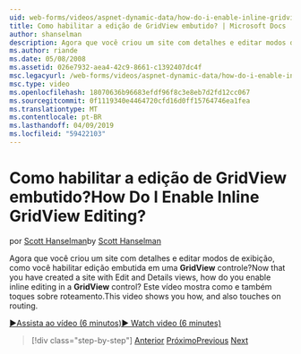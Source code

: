 ```yaml
---
uid: web-forms/videos/aspnet-dynamic-data/how-do-i-enable-inline-gridview-editing
title: Como habilitar a edição de GridView embutido? | Microsoft Docs
author: shanselman
description: Agora que você criou um site com detalhes e editar modos de exibição, como você habilitar a edição embutida em um controle GridView? Este vídeo mostra como e também toqu...
ms.author: riande
ms.date: 05/08/2008
ms.assetid: 026e7932-aea4-42c9-8661-c1392407dc4f
msc.legacyurl: /web-forms/videos/aspnet-dynamic-data/how-do-i-enable-inline-gridview-editing
msc.type: video
ms.openlocfilehash: 18070636b96683efdf96f8c3e8eb7d2fd12cc067
ms.sourcegitcommit: 0f1119340e4464720cfd16d0ff15764746ea1fea
ms.translationtype: MT
ms.contentlocale: pt-BR
ms.lasthandoff: 04/09/2019
ms.locfileid: "59422103"
---
```

# <a name="how-do-i-enable-inline-gridview-editing"></a><span data-ttu-id="74dd9-105">Como habilitar a edição de GridView embutido?</span><span class="sxs-lookup"><span data-stu-id="74dd9-105">How Do I Enable Inline GridView Editing?</span></span>

<span data-ttu-id="74dd9-106">por [Scott Hanselman](https://github.com/shanselman)</span><span class="sxs-lookup"><span data-stu-id="74dd9-106">by [Scott Hanselman](https://github.com/shanselman)</span></span>

<span data-ttu-id="74dd9-107">Agora que você criou um site com detalhes e editar modos de exibição, como você habilitar edição embutida em uma **GridView** controle?</span><span class="sxs-lookup"><span data-stu-id="74dd9-107">Now that you have created a site with Edit and Details views, how do you enable inline editing in a **GridView** control?</span></span> <span data-ttu-id="74dd9-108">Este vídeo mostra como e também toques sobre roteamento.</span><span class="sxs-lookup"><span data-stu-id="74dd9-108">This video shows you how, and also touches on routing.</span></span>

[<span data-ttu-id="74dd9-109">&#9654;Assista ao vídeo (6 minutos)</span><span class="sxs-lookup"><span data-stu-id="74dd9-109">&#9654; Watch video (6 minutes)</span></span>](https://channel9.msdn.com/Blogs/ASP-NET-Site-Videos/how-do-i-enable-inline-gridview-editing)

> [!div class="step-by-step"]
> <span data-ttu-id="74dd9-110">[Anterior](your-first-scaffold-and-what-is-dynamic-data.md)
> [Próximo](how-do-i-change-how-my-fields-render.md)</span><span class="sxs-lookup"><span data-stu-id="74dd9-110">[Previous](your-first-scaffold-and-what-is-dynamic-data.md)
[Next](how-do-i-change-how-my-fields-render.md)</span></span>
